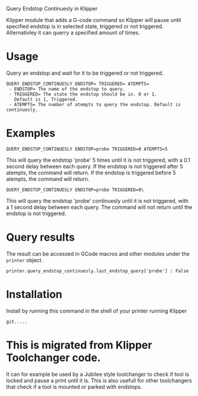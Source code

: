 
Query Endstop Continuesly in Klipper

Klipper module that adds a G-code command so Klipper will pause until 
specified endstop is in selected state, triggered or not triggered.
Alternativley it can querry a specified amount of times.

# Usage

Query an endstop and wait for it to be triggered or not triggered.

```
QUERY_ENDSTOP_CONTINUESLY ENDSTOP= TRIGGERED= ATEMPTS=
 - ENDSTOP= The name of the endstop to query.
 - TRIGGERED= The state the endstop should be in. 0 or 1.
   Default is 1, Triggered.
 - ATEMPTS= The number of atempts to query the endstop. Default is continuesly.
```

# Examples

```
QUERY_ENDSTOP_CONTINUESLY ENDSTOP=probe TRIGGERED=0 ATEMPTS=5
```
This will query the endstop 'probe' 5 times until it is not triggered, with a 
0.1 second delay between each query. If the endstop is not triggered after 5 
atempts, the command will return. If the endstop is triggered before 5 
atempts, the command will return.
```
QUERY_ENDSTOP_CONTINUESLY ENDSTOP=probe TRIGGERED=0\
```
This will query the endstop 'probe' continuesly until it is not triggered, 
with a 1 second delay between each query. The command will not return until the
 endstop is not triggered.

# Query results

The result can be accessed in GCode macros and other modules under the 
`printer` object.
```
printer.query_endstop_continuesly.last_endstop_query['probe'] : False
```

# Installation

Install by running this command in the shell of your printer running Klipper
```
git.....
```


# This is migrated from Klipper Toolchanger code.

It can for example be used by a Jubilee style toolchanger to check if tool is 
locked and pause a print until it is.
This is also usefull for other toolchangers that check if a tool is mounted or 
parked with endstops.